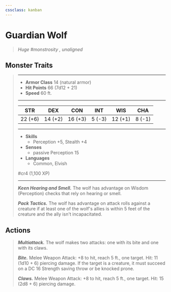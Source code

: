 ```yaml
---
cssclass: kanban
---
```


# Guardian Wolf
>*Huge #monstrosity , unaligned*
## Monster Traits
>___
>- **Armor Class** 14 (natural armor)
>- **Hit Points** 66 (7d12 + 21)
>- **Speed** 60 ft.
>___
>|STR|DEX|CON|INT|WIS|CHA|
>|:---:|:---:|:---:|:---:|:---:|:---:|
>|22 (+6)|14 (+2)|16 (+3)|5 (-3)|12 (+1)|8 (-1)|
>___
>- **Skills**
>	 - Perception +5, Stealth +4
>- **Senses**
>	 - passive Perception 15
>- **Languages**
>	 - Common, Elvish
>
> #cr4 (1,100 XP)
>___
>***Keen Hearing and Smell.*** The wolf has advantage on Wisdom (Perception) checks that rely on hearing or smell.  
>
>***Pack Tactics.*** The wolf has advantage on attack rolls against a creature if at least one of the wolf's allies is within 5 feet of the creature and the ally isn't incapacitated.  
>
## Actions
>***Multiattack.*** The wolf makes two attacks: one with its bite and one with its claws.  
>
>***Bite.*** Melee Weapon Attack: +8 to hit, reach 5 ft., one target. Hit: 11 (1d10 + 6) piercing damage. If the target is a creature, it must succeed on a DC 16 Strength saving throw or be knocked prone.  
>
>***Claws.*** Melee Weapon Attack: +8 to hit, reach 5 ft., one target. Hit: 15 (2d8 + 6) piercing damage.
